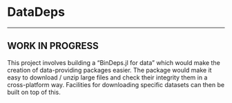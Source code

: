 # DataDeps
--------------
WORK IN PROGRESS
--------------

This project involves building a “BinDeps.jl for data” which would make the creation of data-providing packages easier. The package would make it easy to download / unzip large files and check their integrity them in a cross-platform way. Facilities for downloading specific datasets can then be built on top of this.

